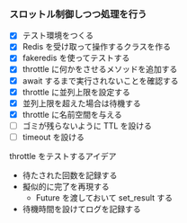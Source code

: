 ### スロットル制御しつつ処理を行う

- [x] テスト環境をつくる
- [x] Redis を受け取って操作するクラスを作る
- [x] fakeredis を使ってテストする
- [x] throttle に何かをさせるメソッドを追加する
- [x] await するまで実行されないことを確認する
- [x] throttle に並列上限を設定する
- [x] 並列上限を超えた場合は待機する
- [x] throttle に名前空間を与える
- [ ] ゴミが残らないように TTL を設ける
- [ ] timeout を設ける

throttle をテストするアイデア
- 待たされた回数を記録する
- 擬似的に完了を再現する
    - Future を渡しておいて set_result する
- 待機時間を設けてログを記録する
